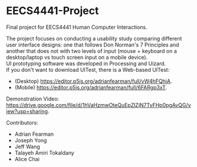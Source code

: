 # EECS4441-Project
Final project for EECS4441 Human Computer Interactions. </br>

The project focuses on conducting a usability study comparing different user interface designs: one that follows Don Norman's 7 Principles and another that does not with two levels of input (mouse + keyboard on a desktop/laptop vs touch screen input on a mobile device). </br>
UI prototyping software was developed in Processing and Uizard. </br>
If you don't want to download UITest, there is a Web-based UITest: 
- (Desktop) https://editor.p5js.org/adrianfearman/full/vW4hFQhjA.
- (Mobile) https://editor.p5js.org/adrianfearman/full/6FARgp3xT.

Demonstration Video: https://drive.google.com/file/d/1hVaHzmwOteQuEpZlZjN7TvFHp0pgAvQG/view?usp=sharing. 

Contributors:
- Adrian Fearman
- Joseph Yong
- Jeff Wang
- Talayeh Amiri Tokaldany
- Alice Chai
